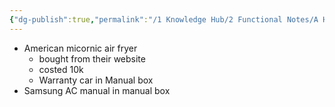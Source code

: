 ```yaml
---
{"dg-publish":true,"permalink":"/1 Knowledge Hub/2 Functional Notes/A Home Notes/Home Storage Notes/Stuffs bought/","noteIcon":""}
---
```


- American micornic air fryer
	- bought from their website
	- costed 10k
	- Warranty car in Manual box
- Samsung AC manual in manual box
 